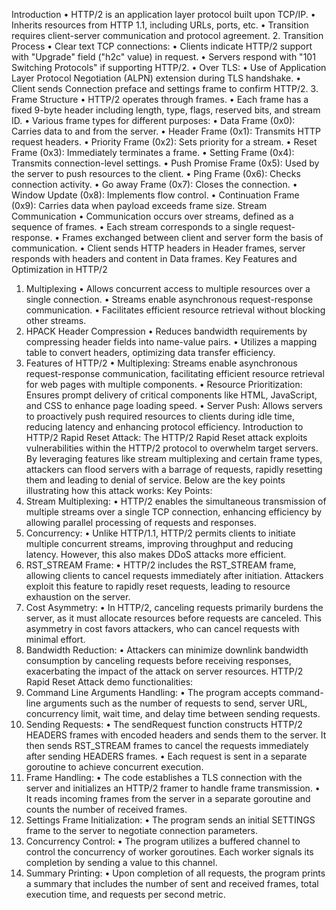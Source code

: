 Introduction 
• HTTP/2 is an application layer protocol built upon TCP/IP. 
• Inherits resources from HTTP 1.1, including URLs, ports, etc. 
• Transition requires client-server communication and protocol agreement. 
2. Transition Process 
• Clear text TCP connections: 
• Clients indicate HTTP/2 support with "Upgrade" field ("h2c" value) 
in request. 
• Servers respond with "101 Switching Protocols" if supporting 
HTTP/2. 
• Over TLS: 
• Use of Application Layer Protocol Negotiation (ALPN) extension 
during TLS handshake. 
• Client sends Connection preface and settings frame to confirm 
HTTP/2. 
3. Frame Structure 
• HTTP/2 operates through frames. 
• Each frame has a fixed 9-byte header including length, type, flags, 
reserved bits, and stream ID. 
• Various frame types for different purposes: 
• Data Frame (0x0): Carries data to and from the server. 
• Header Frame (0x1): Transmits HTTP request headers. 
• Priority Frame (0x2): Sets priority for a stream. 
• Reset Frame (0x3): Immediately terminates a frame. 
• Setting Frame (0x4): Transmits connection-level settings. 
• Push Promise Frame (0x5): Used by the server to push resources to 
the client. 
• Ping Frame (0x6): Checks connection activity. 
• Go away Frame (0x7): Closes the connection. 
• Window Update (0x8): Implements flow control. 
• Continuation Frame (0x9): Carries data when payload exceeds 
frame size. 
Stream Communication 
• Communication occurs over streams, defined as a sequence of frames. 
• Each stream corresponds to a single request-response. 
• Frames exchanged between client and server form the basis of 
communication. 
• Client sends HTTP headers in Header frames, server responds with 
headers and content in Data frames. 
Key Features and Optimization in HTTP/2 
1. Multiplexing 
• Allows concurrent access to multiple resources over a single connection. 
• Streams enable asynchronous request-response communication. 
• Facilitates efficient resource retrieval without blocking other streams. 
2. HPACK Header Compression 
• Reduces bandwidth requirements by compressing header fields into 
name-value pairs. 
• Utilizes a mapping table to convert headers, optimizing data transfer 
efficiency. 
3. Features of HTTP/2 
• Multiplexing: Streams enable asynchronous request-response 
communication, facilitating efficient resource retrieval for web pages with 
multiple components. 
• Resource Prioritization: Ensures prompt delivery of critical components 
like HTML, JavaScript, and CSS to enhance page loading speed. 
• Server Push: Allows servers to proactively push required resources to 
clients during idle time, reducing latency and enhancing protocol 
efficiency. 
Introduction to HTTP/2 Rapid Reset Attack: The HTTP/2 Rapid Reset attack 
exploits vulnerabilities within the HTTP/2 protocol to overwhelm target servers. 
By leveraging features like stream multiplexing and certain frame types, attackers 
can flood servers with a barrage of requests, rapidly resetting them and leading 
to denial of service. Below are the key points illustrating how this attack works: 
Key Points: 
1. Stream Multiplexing: 
• HTTP/2 enables the simultaneous transmission of multiple 
streams over a single TCP connection, enhancing efficiency by 
allowing parallel processing of requests and responses. 
2. Concurrency: 
• Unlike HTTP/1.1, HTTP/2 permits clients to initiate multiple 
concurrent streams, improving throughput and reducing latency. 
However, this also makes DDoS attacks more efficient. 
3. RST_STREAM Frame: 
• HTTP/2 includes the RST_STREAM frame, allowing clients to cancel 
requests immediately after initiation. Attackers exploit this feature 
to rapidly reset requests, leading to resource exhaustion on the 
server. 
4. Cost Asymmetry: 
• In HTTP/2, canceling requests primarily burdens the server, as it 
must allocate resources before requests are canceled. This 
asymmetry in cost favors attackers, who can cancel requests with 
minimal effort. 
5. Bandwidth Reduction: 
• Attackers can minimize downlink bandwidth consumption by 
canceling requests before receiving responses, exacerbating the 
impact of the attack on server resources. 
HTTP/2 Rapid Reset Attack demo functionalities: 
1. Command Line Arguments Handling: 
• The program accepts command-line arguments such as the 
number of requests to send, server URL, concurrency limit, wait 
time, and delay time between sending requests. 
2. Sending Requests: 
• The sendRequest function constructs HTTP/2 HEADERS frames 
with encoded headers and sends them to the server. It then sends 
RST_STREAM frames to cancel the requests immediately after 
sending HEADERS frames. 
• Each request is sent in a separate goroutine to achieve concurrent 
execution. 
3. Frame Handling: 
• The code establishes a TLS connection with the server and 
initializes an HTTP/2 framer to handle frame transmission. 
• It reads incoming frames from the server in a separate goroutine 
and counts the number of received frames. 
4. Settings Frame Initialization: 
• The program sends an initial SETTINGS frame to the server to 
negotiate connection parameters. 
5. Concurrency Control: 
• The program utilizes a buffered channel to control the concurrency 
of worker goroutines. Each worker signals its completion by 
sending a value to this channel. 
6. Summary Printing: 
• Upon completion of all requests, the program prints a summary 
that includes the number of sent and received frames, total 
execution time, and requests per second metric.
